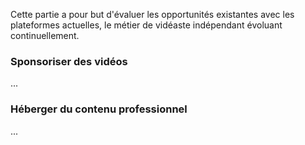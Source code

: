 Cette partie a pour but d'évaluer les opportunités existantes avec les plateformes actuelles, le métier de vidéaste indépendant évoluant continuellement.

### Sponsoriser des vidéos

...

### Héberger du contenu professionnel

...
